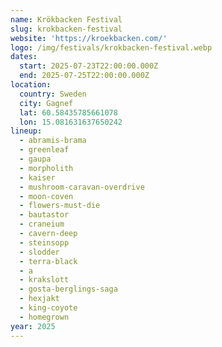 ```yaml
---
name: Krökbacken Festival
slug: krokbacken-festival
website: 'https://kroekbacken.com/'
logo: /img/festivals/krokbacken-festival.webp
dates:
  start: 2025-07-23T22:00:00.000Z
  end: 2025-07-25T22:00:00.000Z
location:
  country: Sweden
  city: Gagnef
  lat: 60.58435785661078
  lon: 15.081631637650242
lineup:
  - abramis-brama
  - greenleaf
  - gaupa
  - morpholith
  - kaiser
  - mushroom-caravan-overdrive
  - moon-coven
  - flowers-must-die
  - bautastor
  - craneium
  - cavern-deep
  - steinsopp
  - slodder
  - terra-black
  - a
  - krakslott
  - gosta-berglings-saga
  - hexjakt
  - king-coyote
  - homegrown
year: 2025
---
```


